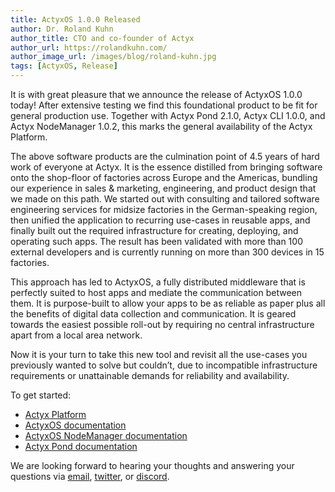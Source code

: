```yaml
---
title: ActyxOS 1.0.0 Released
author: Dr. Roland Kuhn
author_title: CTO and co-founder of Actyx
author_url: https://rolandkuhn.com/
author_image_url: /images/blog/roland-kuhn.jpg
tags: [ActyxOS, Release]
---
```


It is with great pleasure that we announce the release of ActyxOS 1.0.0 today!
After extensive testing we find this foundational product to be fit for general production use.
Together with Actyx Pond 2.1.0, Actyx CLI 1.0.0, and Actyx NodeManager 1.0.2, this marks the general availability of the Actyx Platform.

<!-- truncate -->

The above software products are the culmination point of 4.5 years of hard work of everyone at Actyx.
It is the essence distilled from bringing software onto the shop-floor of factories across Europe and the Americas, bundling our experience in sales & marketing, engineering, and product design that we made on this path.
We started out with consulting and tailored software engineering services for midsize factories in the German-speaking region, then unified the application to recurring use-cases in reusable apps, and finally built out the required infrastructure for creating, deploying, and operating such apps.
The result has been validated with more than 100 external developers and is currently running on more than 300 devices in 15 factories.

This approach has led to ActyxOS, a fully distributed middleware that is perfectly suited to host apps and mediate the communication between them.
It is purpose-built to allow your apps to be as reliable as paper plus all the benefits of digital data collection and communication.
It is geared towards the easiest possible roll-out by requiring no central infrastructure apart from a local area network.

Now it is your turn to take this new tool and revisit all the use-cases you previously wanted to solve but couldn’t, due to incompatible infrastructure requirements or unattainable demands for reliability and availability.

To get started:

- [Actyx Platform](https://developer.actyx.com/docs/home/actyx_platform)
- [ActyxOS documentation](https://developer.actyx.com/docs/os/introduction)
- [ActyxOS NodeManager documentation](https://developer.actyx.com/docs/os/tools/node-manager)
- [Actyx Pond documentation](https://developer.actyx.com/docs/pond/getting-started)

We are looking forward to hearing your thoughts and answering your questions via [email](mailto:developer@actyx.io), [twitter](https://twitter.com/actyx), or [discord](https://discord.gg/262yJhc).
